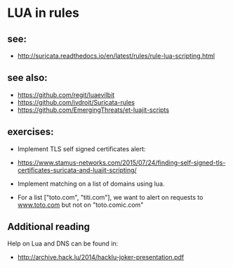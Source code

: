 # LUA in rules

## see:

* http://suricata.readthedocs.io/en/latest/rules/rule-lua-scripting.html


## see also:
* https://github.com/regit/luaevilbit
* https://github.com/jvdroit/Suricata-rules
* https://github.com/EmergingThreats/et-luajit-scripts


## exercises:

* Implement TLS self signed certificates alert:
 * https://www.stamus-networks.com/2015/07/24/finding-self-signed-tls-certificates-suricata-and-luajit-scripting/

* Implement matching on a list of domains using lua.
 * For a list ["toto.com", "titi.com"], we want to alert on requests to  www.toto.com but not on "toto.comic.com"


## Additional reading

Help on Lua and DNS can be found in:

* http://archive.hack.lu/2014/hacklu-joker-presentation.pdf

